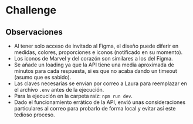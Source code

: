 # Challenge

## Observaciones

- Al tener solo acceso de invitado al Figma, el diseño puede diferir en medidas, colores, proporciones e iconos (notificado en su momento).
- Los iconos de Marvel y del corazón son similares a los del Figma.
- Se añade un loading ya que la API tiene una media aproximada de minutos para cada respuesta, si es que no acaba dando un timeout (asumo que es sabido).
- Las claves necesarias se envían por correo a Laura para reemplazar en el archivo `.env` antes de la ejecución.
- Para la ejecución en la carpeta raíz: `npm run dev`.
- Dado el funcionamiento errático de la API, envió unas consideraciones particulares al correo para probarlo de forma local y evitar así este tedioso proceso.
